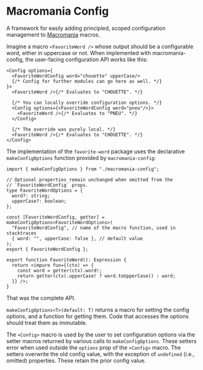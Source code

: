 # Macromania Config

A framework for easily adding principled, scoped configuration management to [Macromania](https://github.com/worm-blossom/macromania) macros.

Imagine a macro `<FavoriteWord />` whose output should be a configurable word, either in uppercase or not. When implemented with macromania-config, the user-facing configuration API works like this:

```tsx
<Config options={
  <FavoriteWordConfig word="chouette" upperCase/>
  {/* Config for further modules can go here as well. */}
}>
  <FavoriteWord />{/* Evaluates to "CHOUETTE". */}

  {/* You can locally override configuration options. */}
  <Config options={<FavoriteWordConfig word="pneu"/>}>
    <FavoriteWord />{/* Evaluates to "PNEU". */}
  </Config>

  {/* The override was purely local. */}
  <FavoriteWord />{/* Evaluates to "CHOUETTE". */}
</Config>
```

The implementation of the `favorite-word` package uses the declarative `makeConfigOptions` function provided by `macromania-config`:

```tsx
import { makeConfigOptions } from "./macromania-config";

// Optional properties remain unchanged when omitted from the
// `FavoriteWordConfig` props.
type FavoriteWordOptions = {
  word?: string;
  upperCase?: boolean;
};

const [FavoriteWordConfig, getter] = makeConfigOptions<FavoriteWordOptions>(
  "FavoriteWordConfig", // name of the macro function, used in stacktraces
  { word: "", upperCase: false }, // default value
);
export { FavoriteWordConfig };

export function FavoriteWord(): Expression {
  return <impure fun={(ctx) => {
    const word = getter(ctx).word!;
    return getter(ctx).upperCase! ? word.toUpperCase() : word;
  }} />;
}
```

That was the complete API.

`makeConfigOptions<T>(default: T)` returns a macro for setting the config options, and a function for getting them. Code that accesses the options should treat them as immutable.

The `<Config>` macro is used by the user to set configuration options via the setter macros returned by various calls to `makeConfigOptions`. These setters error when used outside the `options` prop of the `<Config>` macro. The setters overwrite the old config value, with the exception of `undefined` (i.e., omitted) properties. These retain the prior config value.